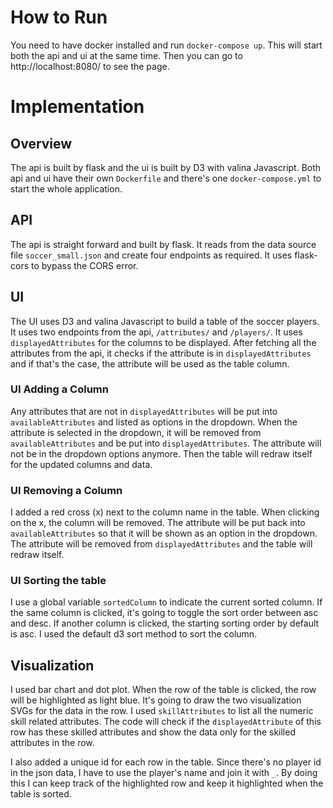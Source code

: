 # How to Run
You need to have docker installed and run ```docker-compose up```.
This will start both the api and ui at the same time.
Then you can go to http://localhost:8080/ to see the page.

# Implementation

## Overview
The api is built by flask and the ui is built by D3 with valina Javascript.
Both api and ui have their own ```Dockerfile``` and there's one ```docker-compose.yml``` to start the whole application.

## API
The api is straight forward and built by flask. It reads from the data source file ```soccer_small.json```
and create four endpoints as required. It uses flask-cors to bypass the CORS error.

## UI
The UI uses D3 and valina Javascript to build a table of the soccer players. It uses two endpoints from the api, ```/attributes/``` and ```/players/```.
It uses ```displayedAttributes``` for the columns to be displayed. After fetching all the attributes from the api,
it checks if the attribute is in ```displayedAttributes``` and if that's the case, the attribute will be used as the table column.

### UI Adding a Column
Any attributes that are not in ```displayedAttributes``` will be put into ```availableAttributes``` and listed as options in the dropdown.
When the attribute is selected in the dropdown, it will be removed from ```availableAttributes``` and be put into ```displayedAttributes```.
The attribute will not be in the dropdown options anymore.
Then the table will redraw itself for the updated columns and data.

### UI Removing a Column
I added a red cross (x) next to the column name in the table. When clicking on the x, the column will be removed. The attribute will be put back into ```availableAttributes``` so that it will be shown as an option in the dropdown.
The attribute will be removed from ```displayedAttributes``` and the table will redraw itself.

### UI Sorting the table
I use a global variable ```sortedColumn``` to indicate the current sorted column.
If the same column is clicked, it's going to toggle the sort order between asc and desc.
If another column is clicked, the starting sorting order by default is asc. I used the default d3 sort method to sort the column.

## Visualization
I used bar chart and dot plot. When the row of the table is clicked, the row will be highlighted as light blue.
It's going to draw the two visualization SVGs for the data in the row.
I used ```skillAttributes``` to list all the numeric skill related attributes. The code will check if the ```displayedAttribute``` of this row has these skilled attributes 
and show the data only for the skilled attributes in the row.

I also added a unique id for each row in the table. Since there's no player id in the json data, I have to use the player's name and join it with ```_```.
By doing this I can keep track of the highlighted row and keep it highlighted when the table is sorted.


